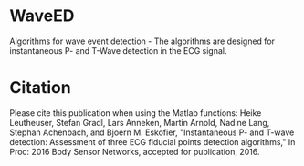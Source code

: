 # WaveED
Algorithms for wave event detection - The algorithms are designed for instantaneous P- and T-Wave detection in the ECG signal. 

# Citation
Please cite this publication when using the Matlab functions: 
Heike Leutheuser, Stefan Gradl, Lars Anneken, Martin Arnold, Nadine Lang, Stephan Achenbach, and Bjoern M. Eskofier, "Instantaneous P- and T-wave detection: Assessment of three ECG fiducial points detection algorithms," In Proc: 2016 Body Sensor Networks, accepted for publication, 2016.
